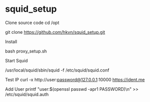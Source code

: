 # squid_setup

Clone source code
cd /opt

git clone https://github.com/hkvn/squid_setup.git

Install

bash proxy_setup.sh

Start Squid

/usr/local/squid/sbin/squid -f /etc/squid/squid.conf

Test IP
curl -x http://user:password@127.0.0.1:10000 https://ident.me

Add User
printf "user:$(openssl passwd -apr1 PASSWORD)\n" >> /etc/squid/squid.auth
